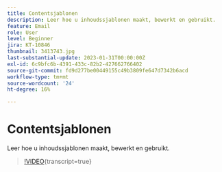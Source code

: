 ```yaml
---
title: Contentsjablonen
description: Leer hoe u inhoudssjablonen maakt, bewerkt en gebruikt.
feature: Email
role: User
level: Beginner
jira: KT-10846
thumbnail: 3413743.jpg
last-substantial-update: 2023-01-31T00:00:00Z
exl-id: 6c9bfc6b-4391-433c-82b2-427662766402
source-git-commit: fd9d277be00449155c49b3809fe647d7342b6acd
workflow-type: tm+mt
source-wordcount: '24'
ht-degree: 16%

---
```


# Contentsjablonen

Leer hoe u inhoudssjablonen maakt, bewerkt en gebruikt.

>[!VIDEO](https://video.tv.adobe.com/v/3413743?quality=12&learn=on){transcript=true}
